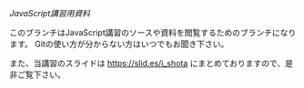 *JavaScript講習用資料*

このブランチはJavaScript講習のソースや資料を閲覧するためのブランチになります。
Gitの使い方が分からない方はいつでもお聞き下さい。

また、当講習のスライドは
https://slid.es/i_shota
にまとめておりますので、是非ご覧下さい。
